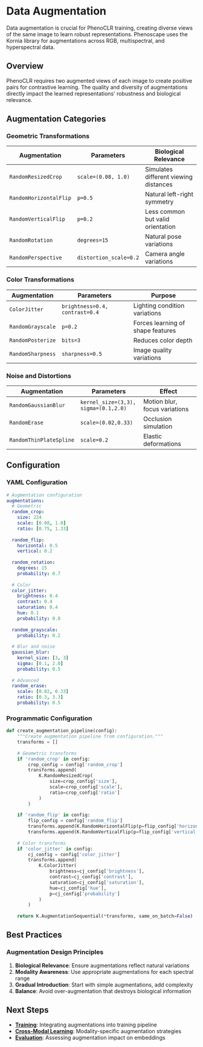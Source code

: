# Data Augmentation

Data augmentation is crucial for PhenoCLR training, creating diverse views of the same image to learn robust representations. Phenoscape uses the Kornia library for augmentations across RGB, multispectral, and hyperspectral data.

## Overview

PhenoCLR requires two augmented views of each image to create positive pairs for contrastive learning. The quality and diversity of augmentations directly impact the learned representations' robustness and biological relevance.


## Augmentation Categories

### Geometric Transformations

| Augmentation | Parameters | Biological Relevance |
|--------------|------------|---------------------|
| `RandomResizedCrop` | `scale=(0.08, 1.0)` | Simulates different viewing distances |
| `RandomHorizontalFlip` | `p=0.5` | Natural left-right symmetry |
| `RandomVerticalFlip` | `p=0.2` | Less common but valid orientation |
| `RandomRotation` | `degrees=15` | Natural pose variations |
| `RandomPerspective` | `distortion_scale=0.2` | Camera angle variations |

### Color Transformations

| Augmentation | Parameters | Purpose |
|--------------|------------|---------|
| `ColorJitter` | `brightness=0.4, contrast=0.4` | Lighting condition variations |
| `RandomGrayscale` | `p=0.2` | Forces learning of shape features |
| `RandomPosterize` | `bits=3` | Reduces color depth |
| `RandomSharpness` | `sharpness=0.5` | Image quality variations |

### Noise and Distortions

| Augmentation | Parameters | Effect |
|--------------|------------|--------|
| `RandomGaussianBlur` | `kernel_size=(3,3), sigma=(0.1,2.0)` | Motion blur, focus variations |
| `RandomErase` | `scale=(0.02,0.33)` | Occlusion simulation |
| `RandomThinPlateSpline` | `scale=0.2` | Elastic deformations |



## Configuration

### YAML Configuration

```yaml
# Augmentation configuration
augmentations:
  # Geometric
  random_crop:
    size: 224
    scale: [0.08, 1.0]
    ratio: [0.75, 1.33]
  
  random_flip:
    horizontal: 0.5
    vertical: 0.2
  
  random_rotation:
    degrees: 15
    probability: 0.7
  
  # Color
  color_jitter:
    brightness: 0.4
    contrast: 0.4
    saturation: 0.4
    hue: 0.1
    probability: 0.8
  
  random_grayscale:
    probability: 0.2
  
  # Blur and noise
  gaussian_blur:
    kernel_size: [3, 3]
    sigma: [0.1, 2.0]
    probability: 0.5
  
  # Advanced
  random_erase:
    scale: [0.02, 0.33]
    ratio: [0.3, 3.3]
    probability: 0.5
```

### Programmatic Configuration

```python
def create_augmentation_pipeline(config):
    """Create augmentation pipeline from configuration."""
    transforms = []
    
    # Geometric transforms
    if 'random_crop' in config:
        crop_config = config['random_crop']
        transforms.append(
            K.RandomResizedCrop(
                size=crop_config['size'],
                scale=crop_config['scale'],
                ratio=crop_config['ratio']
            )
        )
    
    if 'random_flip' in config:
        flip_config = config['random_flip']
        transforms.append(K.RandomHorizontalFlip(p=flip_config['horizontal']))
        transforms.append(K.RandomVerticalFlip(p=flip_config['vertical']))
    
    # Color transforms
    if 'color_jitter' in config:
        cj_config = config['color_jitter']
        transforms.append(
            K.ColorJitter(
                brightness=cj_config['brightness'],
                contrast=cj_config['contrast'],
                saturation=cj_config['saturation'],
                hue=cj_config['hue'],
                p=cj_config['probability']
            )
        )
    
    return K.AugmentationSequential(*transforms, same_on_batch=False)
```


## Best Practices

### Augmentation Design Principles

1. **Biological Relevance**: Ensure augmentations reflect natural variations
2. **Modality Awareness**: Use appropriate augmentations for each spectral range
3. **Gradual Introduction**: Start with simple augmentations, add complexity
4. **Balance**: Avoid over-augmentation that destroys biological information



## Next Steps

- **[Training](training.md)**: Integrating augmentations into training pipeline
- **[Cross-Modal Learning](cross-modal.md)**: Modality-specific augmentation strategies
- **[Evaluation](../eval/overview.md)**: Assessing augmentation impact on embeddings
